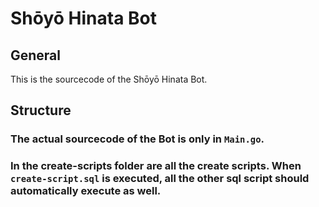 # Shōyō Hinata Bot
## General
This is the sourcecode of the Shōyō Hinata Bot.
## Structure
### The actual sourcecode of the Bot is only in `Main.go`.
### In the create-scripts folder are all the create scripts. When `create-script.sql` is executed, all the other sql script should automatically execute as well.